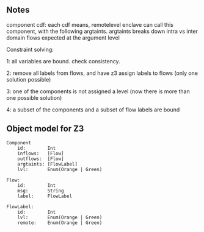 ## Notes

component cdf: each cdf means, remotelevel enclave can call this component, with
the following argtaints. argtaints breaks down intra vs inter domain flows
expected at the argument level

Constraint solving:

1: all variables are bound. check consistency.

2: remove all labels from flows, and have z3 assign labels to flows
(only one solution possible)

3: one of the components is not assigned a level (now there is more
than one possible solution)

4: a subset of the components and a subset of flow labels are bound

## Object model for Z3

```
Component
    id:        Int
    inflows:   [Flow]
    outflows:  [Flow]
    argtaints: [FlowLabel]
    lvl:       Enum(Orange | Green)

Flow:
    id:        Int
    msg:       String
    label:     FlowLabel

FlowLabel:
    id:        Int
    lvl:       Enum(Orange | Green)
    remote:    Enum(Orange | Green)
```
